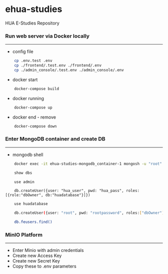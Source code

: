 # ehua-studies
HUA E-Studies Repository

### Run web server via Docker locally
----------------------------------
* config file
```bash
    cp .env.test .env
    cp ./frontend/.test.env ./frontend/.env
    cp ./admin_console/.test.env ./admin_console/.env
```

* docker start
```bash
    docker-compose build
```

* docker running
```bash
    docker-compose up
```

* docker end - remove
```bash
    docker-compose down
```

### Enter MongoDB container and create DB
----------------------------------
* mongodb shell
```bash
    docker exec -it ehua-studies-mongodb_container-1 mongosh -u "root" -p "rootpassword"
```
```bash
    show dbs
```
```bash
    use admin
```
``` mongo shell
    db.createUser({user: "hua_user", pwd: "hua_pass", roles:[{role:"dbOwner", db:"huadatabase"}]})
```
```bash
    use huadatabase
```
```bash
    db.createUser({user: "root", pwd: "rootpassword", roles:["dbOwner"]})
```
```bash
    db.feusers.find()
```

### MinIO Platform
----------------------------------
* Enter Minio with admin credentials
* Create new Access Key
* Create new Secret Key
* Copy these to .env parameters
